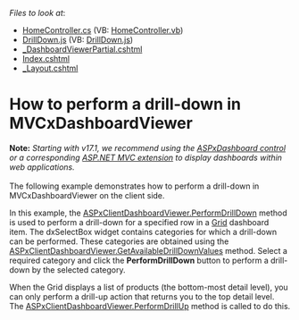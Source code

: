 <!-- default file list -->
*Files to look at*:

* [HomeController.cs](./CS/MVCxDashboardViewer_PerformDrillDown/Controllers/HomeController.cs) (VB: [HomeController.vb](./VB/MVCxDashboardViewer_PerformDrillDown/Controllers/HomeController.vb))
* [DrillDown.js](./CS/MVCxDashboardViewer_PerformDrillDown/Scripts/DrillDown.js) (VB: [DrillDown.js](./VB/MVCxDashboardViewer_PerformDrillDown/Scripts/DrillDown.js))
* [_DashboardViewerPartial.cshtml](./CS/MVCxDashboardViewer_PerformDrillDown/Views/Home/_DashboardViewerPartial.cshtml)
* [Index.cshtml](./CS/MVCxDashboardViewer_PerformDrillDown/Views/Home/Index.cshtml)
* [_Layout.cshtml](./CS/MVCxDashboardViewer_PerformDrillDown/Views/Shared/_Layout.cshtml)
<!-- default file list end -->
# How to perform a drill-down in MVCxDashboardViewer


<strong>Note:</strong> <em>Starting with v17.1, we recommend using the <a href="https://documentation.devexpress.com/Dashboard/CustomDocument16976.aspx">ASPxDashboard control</a> or a corresponding <a href="https://documentation.devexpress.com/Dashboard/CustomDocument16977.aspx">ASP.NET MVC extension</a> to display dashboards within web applications.</em><br><br>The following example demonstrates how to perform a drill-down in MVCxDashboardViewer on the client side.
<p>In this example, the <a href="http://documentation.devexpress.com/#Dashboard/DevExpressDashboardWebScriptsASPxClientDashboardViewer_PerformDrillDowntopic">ASPxClientDashboardViewer.PerformDrillDown</a> method is used to perform a drill-down for a specified row in a <a href="http://documentation.devexpress.com/#Dashboard/CustomDocument15150">Grid</a> dashboard item. The dxSelectBox widget contains categories for which a drill-down can be performed. These categories are obtained using the <a href="http://documentation.devexpress.com/#Dashboard/DevExpressDashboardWebScriptsASPxClientDashboardViewer_GetAvailableDrillDownValuestopic">ASPxClientDashboardViewer.GetAvailableDrillDownValues</a> method. Select a required category and click the <strong>PerformDrillDown</strong> button to perform a drill-down by the selected category.</p>
<p>When the Grid displays a list of products (the bottom-most detail level), you can only perform a drill-up action that returns you to the top detail level. The <a href="http://documentation.devexpress.com/#Dashboard/DevExpressDashboardWebScriptsASPxClientDashboardViewer_PerformDrillUptopic">ASPxClientDashboardViewer.PerformDrillUp</a> method is called to do this.</p>

<br/>


